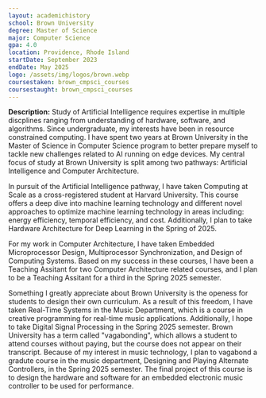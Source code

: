 ```yaml
---
layout: academichistory
school: Brown University
degree: Master of Science
major: Computer Science 
gpa: 4.0
location: Providence, Rhode Island
startDate: September 2023
endDate: May 2025
logo: /assets/img/logos/brown.webp
coursestaken: brown_cmpsci_courses
coursestaught: brown_cmpsci_courses
---
```

**Description:** Study of Artificial Intelligence requires expertise in multiple discplines ranging from understanding of hardware, software, and algorithms. Since undergraduate, my interests have  been in resource constrained computing. I have spent two years at Brown University in the Master of Science in Computer Science program to better prepare myself to tackle new challenges related to AI running on edge devices. My central focus of study at Brown University is split among two pathways: Artificial Intelligence and Computer Architecture.

In pursuit of the Artificial Intelligence pathway, I have taken Computing at Scale as a cross-registered student at Harvard University. This course offers a deep dive into machine learning technology and different novel approaches to optimize machine learning technology in areas including: energy efficiency, temporal efficiency, and cost. Additionally, I plan to take Hardware Architecture for Deep Learning in the Spring of 2025.

For my work in Computer Architecture, I have taken Embedded Microprocessor Design, Multiprocessor Synchronization, and Design of Computing Systems. Based on my success in these courses, I have been a Teaching Assitant for two Computer Architecture related courses, and I plan to be a Teaching Assitant for a third in the Spring 2025 semester. 

Something I greatly appreciate about Brown University is the openess for students to design their own curriculum. As a result of this freedom, I have taken Real-Time Systems in the Music Department, which is a course in creative programming for real-time music applications. Additionally, I hope to take Digital Signal Processing in the Spring 2025 semester. Brown University has a term called "vagabonding", which allows a student to attend courses without paying, but the course does not appear on their transcript. Because of my interest in music technology, I plan to vagabond a gradute course in the music department, Designing and Playing Alternate Controllers, in the Spring 2025 semester. The final project of this course is to design the hardware and software for an embedded electronic music controller to be used for performance. 